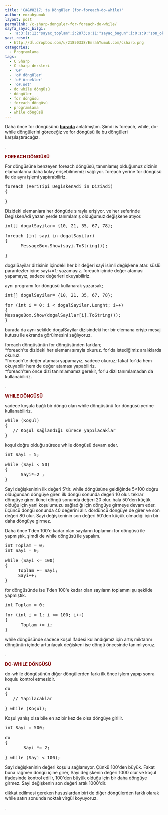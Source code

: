 ```yaml
---
title: 'C#&#8217; ta Döngüler (for-foreach-do-while)'
author: emrahyumuk
layout: post
permalink: /c-sharp-donguler-for-foreach-do-while/
sayfa_sayac_bilgi:
  - 'a:3:{s:12:"sayac_toplam";i:2873;s:11:"sayac_bugun";i:0;s:9:"son_okuma";i:1366293381;}'
yazi_resmi:
  - http://dl.dropbox.com/u/21850338/EmrahYumuk.com/csharp.png
categories:
  - Programlama
tags:
  - C Sharp
  - C sharp dersleri
  - 'C#'
  - 'c# döngüler'
  - 'c# örnekler'
  - 'c#.net'
  - do while döngüsü
  - döngüler
  - for döngüsü
  - foreach döngüsü
  - programlama
  - while döngüsü
---
```

Daha önce for döngüsünü **<a href="http://www.emrahyumuk.com/c-sharp-for-dongusu/" target="_blank">burada</a>** anlatmıştım. Şimdi is foreach, while, do-while döngülerini göreceğiz ve for döngüsü ile bu döngüleri karşılaştıracağız.

<!--more-->

<span style="color: #c0c0c0;">.</span>

**<span style="color: #800000;">FOREACH DÖNGÜSÜ</span>**

For döngüsüne benzeyen foreach döngüsü, tanımlamış olduğumuz dizinin elamanlarına daha kolay erişebilmemizi sağlıyor. foreach yerine for döngüsü ile de aynı işlemi yaptırabiliriz.

<pre>foreach (VeriTipi DegiskenAdi in DiziAdi)
{

}</pre>

Dizideki elemanlara her döngüde sırayla erişiyor. ve her seferinde DegiskenAdi yazan yerde tanımlamış olduğumuz değişkene atıyor.

<pre>int[] dogalSayilar= {10, 21, 35, 67, 78};

foreach (int sayi in dogalSayilar)
{
      MessageBox.Show(sayi.ToString());

}</pre>

dogalSayilar dizisinin içindeki her bir değeri sayi isimli değişkene atar. süslü parantezler içine sayi+=1; yazamayız. foreach içinde değer ataması yapamayız, sadece değerleri okuyabiliriz.

aynı programı for döngüsü kullanarak yazarsak;

<pre>int[] dogalSayilar= {10, 21, 35, 67, 78};

for (int i = 0; i &lt; dogalSayilar.Lenght; i++)
{
MessageBox.Show(dogalSayilar[i].ToString());
}</pre>

burada da aynı şekilde dogalSayilar dizisindeki her bir elemana erişip mesaj kutusu ile ekranda görülmesini sağlıyoruz.

foreach döngüsünün for döngüsünden farkları;  
*foreach'te dizideki her elemanı sırayla okuruz. for'da istediğimiz aralıklarda okuruz.  
*foreach'te değer ataması yapamayız, sadece okuruz; fakat for'da hem okuyabilir hem de değer ataması yapabiliriz.  
*foreach'ten önce dizi tanımlamamız gerekir, for'u dizi tanımlamadan da kullanabiliriz.

<span style="color: #c0c0c0;">.</span>

**<span style="color: #800000;">WHILE DÖNGÜSÜ</span>**

sadece koşula bağlı bir döngü olan while döngüsünü for döngüsü yerine kullanabiliriz.

<pre>while (Koşul)
{
   // Koşul sağlandığı sürece yapılacaklar
}</pre>

koşul doğru olduğu sürece while döngüsü devam eder.

<pre>int Sayi = 5;

while (Sayi &lt; 50)
{
      Sayi*=2 ;
}</pre>

Sayi değişkeninin ilk değeri 5'tir. while döngüsüne geldiğinde 5<100 doğru olduğundan döngüye girer. ilk döngü sonunda değeri 10 olur. tekrar döngüye girer. ikinci döngü sonunda değeri 20 olur. hala 50'den küçük olduğu için yani koşulumuzu sağladığı için döngüye girmeye devam eder. üçüncü döngü sonunda 40 değerini alır. dördüncü döngüye de girer ve son değeri 80 olur. Sayi değişkeninin son değeri 50'den küçük olmadığı için bir daha döngüye girmez.

Daha önce 1'den 100'e kadar olan sayıların toplamını for döngüsü ile yapmıştık, şimdi de while döngüsü ile yapalım.

<pre>int Toplam = 0;
int Sayi = 0;

while (Sayi &lt;= 100)
{
     Toplam += Sayi;
     Sayi++;
}</pre>

for döngüsünde ise 1'den 100'e kadar olan sayıların toplamını şu şekilde yapmıştık.

<pre>int Toplam = 0;

for (int i = 1; i &lt;= 100; i++)
{
      Toplam += i;
}</pre>

while döngüsünde sadece koşul ifadesi kullandığımız için artış miktarını döngünün içinde arttırılacak değişkeni ise döngü öncesinde tanımlıyoruz.

<span style="color: #c0c0c0;">.</span>

**<span style="color: #800000;">DO-WHILE DÖNGÜSÜ</span>**

do-while döngüsünün diğer döngülerden farkı ilk önce işlem yapıp sonra koşulu kontrol etmesidir.

<pre>do
{
   // Yapılacaklar

} while (Koşul);</pre>

Koşul yanlış olsa bile en az bir kez de olsa döngüye girilir.

<pre>int Sayi = 500;

do
{
       Sayi *= 2;

} while (Sayi &lt; 100);</pre>

Sayi değişkeninin değeri koşulu sağlamıyor. Çünkü 100'den büyük. Fakat buna rağmen döngü içine girer, Sayi değişkenin değeri 1000 olur ve koşul ifadesinde kontrol edilir, 100'den büyük olduğu için bir daha döngüye girmez. Sayi değişkenin son değeri artık 1000'dir.

dikkat edilmesi gereken hususlardan biri de diğer döngülerden farklı olarak while satırı sonunda noktalı virgül koyuyoruz.

<span style="color: #c0c0c0;">.</span>